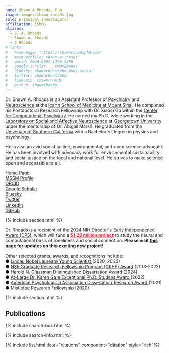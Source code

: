 ```yaml
---
name: Shawn A Rhoads, PhD
image: images/shawn-rhoads.jpg
role: principal-investigator
affiliation: ISMMS
aliases:
  - S. A. Rhoads
  - Shawn A. Rhoads
  - S Rhoads
# links:
#   home-page: "https://shawnrhoadsphd.com"
#   mssm-profile: shawn-a-rhoads
#   orcid: 0000-0003-1350-9458
#   google-scholar: __YmDVEAAAAJ
#   bluesky: shawnrhoadsphd.bsky.social
#   twitter: shawnrhoadsphd
#   linkedin: shawnrhoads
#   github: shawnrhoads
---
```


Dr. Shawn A. Rhoads is an Assistant Professor of <a target="_blank" rel="noopener noreferrer" href="https://icahn.mssm.edu/about/departments-offices/psychiatry">Psychiatry</a> and <a target="_blank" rel="noopener noreferrer" href="https://icahn.mssm.edu/about/departments-offices/neuroscience">Neuroscience</a> at the <a target="_blank" rel="noopener noreferrer" href="https://icahn.mssm.edu">Icahn School of Medicine at Mount Sinai</a>. He completed his Postdoctoral Research Fellowship with Dr. Xiaosi Gu within the <a target="_blank" rel="noopener noreferrer" href="https://www.neurocpu.org/">Center for Computational Psychiatry</a>. He earned my Ph.D. while working in the <a target="_blank" rel="noopener noreferrer" href="https://abigailmarsh.com/lab/">Laboratory on Social and Affective Neuroscience</a> at <a target="_blank" rel="noopener noreferrer" href="https://georgetown.edu/">Georgetown University</a> under the mentorship of Dr. Abigail Marsh. He graduated from the <a target="_blank" rel="noopener noreferrer" href="https://usc.edu/">University of Southern California</a> with a Bachelor's Degree in physics and psychology.

He is also an avid social justice, environmental, and open science advocate. He has been involved with advocacy work for environmental sustainability and social justice on the local and national level. He strives to make science open and accessible to all.

<div><div class="button-wrapper"> <a class="button" href="https://shawnrhoadsphd.com" data-tooltip="Home page" data-style="bare" aria-label="Home page"> <i class="icon fa-solid fa-house-user"></i> <span>Home Page</span> </a></div><div class="button-wrapper"> <a class="button" href="https://scholars.mssm.edu/en/persons/shawn-a-rhoads" data-tooltip="MSSM" data-style="bare" aria-label="MSSM"> <i class="icon fa-solid fa-address-card"></i> <span>MSSM Profile</span> </a></div> <div class="button-wrapper"> <a class="button" href="https://orcid.org/0000-0003-1350-9458" data-tooltip="ORCID" data-style="bare" aria-label="ORCID"> <i class="icon fa-brands fa-orcid"></i> <span>ORCID</span> </a></div> <div class="button-wrapper"> <a class="button" href="https://scholar.google.com/citations?user=__YmDVEAAAAJ" data-tooltip="Google Scholar" data-style="bare" aria-label="Google Scholar"> <i class="icon fa-brands fa-google"></i> <span>Google Scholar</span> </a></div> <div class="button-wrapper"> <a class="button" href="https://bsky.app/profile/shawnrhoadsphd.bsky.social" data-tooltip="Bluesky" data-style="bare" aria-label="Bluesky"> <i class="icon fa-brands fa-bluesky"></i> <span>Bluesky</span> </a></div> <div class="button-wrapper"> <a class="button" href="https://twitter.com/shawnrhoadsphd" data-tooltip="Twitter" data-style="bare" aria-label="Twitter"> <i class="icon fa-brands fa-twitter"></i> <span>Twitter</span> </a></div> <div class="button-wrapper"> <a class="button" href="https://www.linkedin.com/in/shawnrhoads" data-tooltip="LinkedIn" data-style="bare" aria-label="LinkedIn"> <i class="icon fa-brands fa-linkedin"></i> <span>LinkedIn</span> </a></div> <div class="button-wrapper"> <a class="button" href="[def]" data-tooltip="GitHub" data-style="bare" aria-label="GitHub"> <i class="icon fa-brands fa-github"></i> <span>GitHub</span> </a></div></div>

{% include section.html %}

Dr. Rhoads is a recipient of the 2024 <a target="_blank" rel="noopener noreferrer" href="https://commonfund.nih.gov/highrisk/highlights/nih-award-over-207-million-support-highly-innovative-biomedical-and-behavioral">NIH Director's Early Independence Award (DP5)</a>, which will fund a <b style="color:#EF233C"><u>$1.25 million project</u></b> to study the neural and computational basis of loneliness and social connection. <strong>Please visit <a target="_blank" rel="noopener noreferrer" href="../connect">this page</a> for updates on this exciting new project!</strong>

Other selected grants, awards, and recognitions include:
<br>&#x25cf; <a target="_blank" rel="noopener noreferrer" href="https://www.lindau-nobel.org/young-scientists/">Lindau Nobel Laureate Young Scientist </a> (2020, 2023)
<br>&#x25cf; <a target="_blank" rel="noopener noreferrer" href="https://www.nsfgrfp.org/">NSF Graduate Research Fellowship Program (GRFP) Award</a> (2018-2022)
<br>&#x25cf; <a target="_blank" rel="noopener noreferrer" href="https://grad.georgetown.edu/fellowships-and-awards/glassman-awards/">Harold N. Glassman Distinguished Dissertation Award</a> (2024)
<br>&#x25cf; <a target="_blank" rel="noopener noreferrer" href="https://grad.georgetown.edu/student-life/grad-student-awards/">At-Large Dr. Karen Gale Exceptional Ph.D. Student Award </a> (2022)
<br>&#x25cf; <a target="_blank" rel="noopener noreferrer" href="https://www.apa.org/about/awards/scidir-dissertre">American Psychological Association Dissertation Research Award </a> (2021)
<br>&#x25cf; <a target="_blank" rel="noopener noreferrer" href="https://www.momentalfound.org/mistletoe-research-fellowship">Mistletoe Research Fellowship</a> (2020)

{% include section.html %}

## Publications

{% include search-box.html %}

{% include search-info.html %}

{% include list.html data="citations" component="citation"  style="rich"%}

